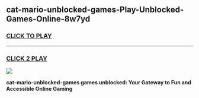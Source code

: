 
## cat-mario-unblocked-games-Play-Unblocked-Games-Online-8w7yd
<h3>
<a href="https://premium76.site?title=cat-mario-unblocked-games&ref=25A">CLICK TO PLAY</a></h3>
<hr>

<h3>
<a href="https://premium76.site?title=cat-mario-unblocked-games&ref=25A">CLICK 2 PLAY</a>
  
</h3>

<a href="https://premium76.site?title=cat-mario-unblocked-games&ref=25A"><img src="https://clearcache.store/games.png"></a>


**cat-mario-unblocked-games games unblocked: Your Gateway to Fun and Accessible Online Gaming**
